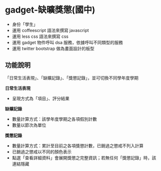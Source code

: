gadget-缺曠獎懲(國中)
==========================

* 身份「學生」
* 運用 coffeescript 語法來撰寫 javascript
* 運用 less css 語法來撰寫 css
* 運用 gadget 物件呼叫 dsa 服務，依據呼叫不同類型的服務
* 運用 twitter bootstrap 做為畫面設計的板型


功能說明
-------

「日常生活表現」、「缺曠記錄」、「獎懲記錄」，並可切換不同學年度學期

**日常生活表現**

* 呈現方式為「項目」、評分結果

**缺曠記錄**

* 數量計算方式：該學年度學期之各項假別計數
* 數量以節次為單位

**獎懲記錄**

* 數量計算方式：累計至目前之各項獎懲計數，已銷過之懲戒不列入計算
* 已銷過之懲戒以不同的顏色表示
* 點選「查看詳細資料」會展開獎懲之完整資訊；若無任何「獎懲記錄」時，該連結隱藏